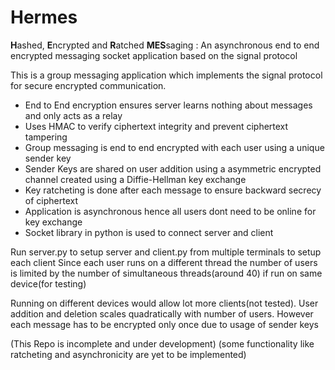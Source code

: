 # Hermes
**H**ashed, **E**ncrypted and **R**atched **MES**saging : An asynchronous end to end encrypted messaging socket application based on the signal protocol 

This is a group messaging application which implements the signal protocol for secure encrypted communication.

- End to End encryption ensures server learns nothing about messages and only acts as a relay
- Uses HMAC to verify ciphertext integrity and prevent ciphertext tampering
- Group messaging is end to end encrypted with each user using a unique sender key
- Sender Keys are shared on user addition using a asymmetric encrypted channel created using a Diffie-Hellman key exchange
- Key ratcheting is done after each message to ensure backward secrecy of ciphertext
- Application is asynchronous hence all users dont need to be online for key exchange
- Socket library in python is used to connect server and client

Run server.py to setup server and client.py from multiple terminals to setup each client
Since each user runs on a different thread the number of users is limited by the number of simultaneous threads(around 40) if run on same device(for testing)

Running on different devices would allow lot more clients(not tested). User addition and deletion scales quadratically with number of users. However each message has to be encrypted only once due to usage of sender keys

(This Repo is incomplete and under development)
(some functionality like ratcheting and asynchronicity are yet to be implemented)
